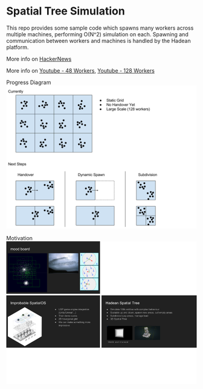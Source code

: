 # Spatial Tree Simulation

This repo provides some sample code which spawns many workers across multiple machines, performing O(N^2) simulation on each. Spawning and communication between workers and machines is handled by the Hadean platform.

More info on [HackerNews](https://news.ycombinator.com)

More info on [Youtube - 48 Workers](https://www.youtube.com/watch?v=0U0fzF3Fy9E), [Youtube - 128 Workers](https://www.youtube.com/watch?v=8TgeBZScRmE)

Progress Diagram
![progress diagram](progress_diagram.svg)

Motivation
![motivation](mood_board.png)
